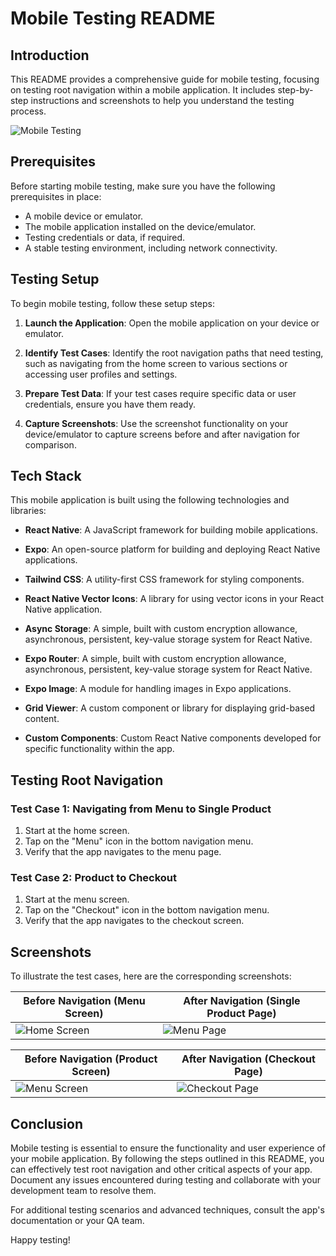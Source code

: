 # Mobile Testing README

## Introduction
This README provides a comprehensive guide for mobile testing, focusing on testing root navigation within a mobile application. It includes step-by-step instructions and screenshots to help you understand the testing process.

![Mobile Testing](/src/assets/images/menu.png)

## Prerequisites
Before starting mobile testing, make sure you have the following prerequisites in place:

- A mobile device or emulator.
- The mobile application installed on the device/emulator.
- Testing credentials or data, if required.
- A stable testing environment, including network connectivity.

## Testing Setup
To begin mobile testing, follow these setup steps:

1. **Launch the Application**: Open the mobile application on your device or emulator.

2. **Identify Test Cases**: Identify the root navigation paths that need testing, such as navigating from the home screen to various sections or accessing user profiles and settings.

3. **Prepare Test Data**: If your test cases require specific data or user credentials, ensure you have them ready.

4. **Capture Screenshots**: Use the screenshot functionality on your device/emulator to capture screens before and after navigation for comparison.

## Tech Stack
This mobile application is built using the following technologies and libraries:

- **React Native**: A JavaScript framework for building mobile applications.

- **Expo**: An open-source platform for building and deploying React Native applications.

- **Tailwind CSS**: A utility-first CSS framework for styling components.

- **React Native Vector Icons**: A library for using vector icons in your React Native application.

- **Async Storage**: A simple, built with custom encryption allowance, asynchronous, persistent, key-value storage system for React Native.

- **Expo Router**: A simple, built with custom encryption allowance, asynchronous, persistent, key-value storage system for React Native.

- **Expo Image**: A module for handling images in Expo applications.

- **Grid Viewer**: A custom component or library for displaying grid-based content.

- **Custom Components**: Custom React Native components developed for specific functionality within the app.

## Testing Root Navigation

### Test Case 1: Navigating from Menu to Single Product
1. Start at the home screen.
2. Tap on the "Menu" icon in the bottom navigation menu.
3. Verify that the app navigates to the menu page.


### Test Case 2: Product to Checkout
1. Start at the menu screen.
2. Tap on the "Checkout" icon in the bottom navigation menu.
3. Verify that the app navigates to the checkout screen.

## Screenshots
To illustrate the test cases, here are the corresponding screenshots:

| Before Navigation (Menu Screen) | After Navigation (Single Product Page) |
|---------------------------------|-----------------------------|
| ![Home Screen](/src/assets/images/menu.png) | ![Menu Page](/src/assets/images/product-image.png) |

| Before Navigation (Product Screen) | After Navigation (Checkout Page) |
|---------------------------------|---------------------------------|
| ![Menu Screen](/src/assets/images/product-image.png) | ![Checkout Page](/src/assets/images/checkout-page.png) |
## Conclusion
Mobile testing is essential to ensure the functionality and user experience of your mobile application. By following the steps outlined in this README, you can effectively test root navigation and other critical aspects of your app. Document any issues encountered during testing and collaborate with your development team to resolve them.

For additional testing scenarios and advanced techniques, consult the app's documentation or your QA team.

Happy testing!
